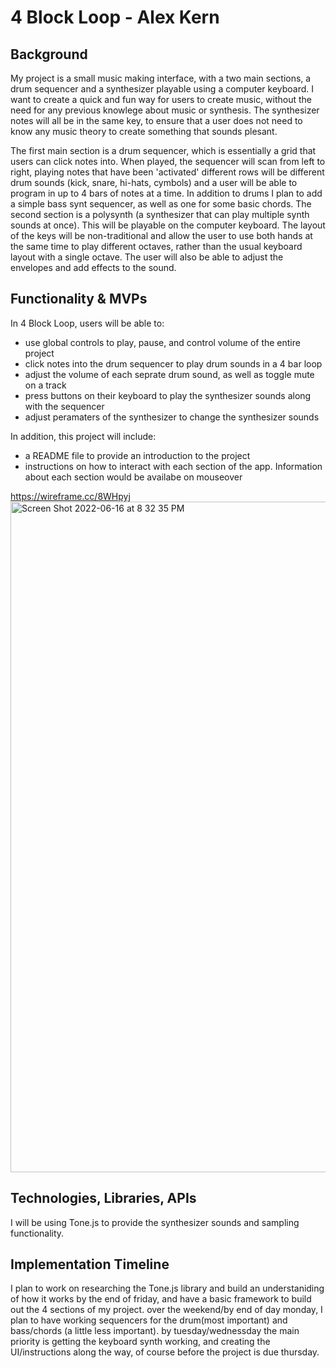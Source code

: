 # 4 Block Loop - Alex Kern 

## Background 
  My project is a small music making interface, with a two main sections, a drum sequencer and a synthesizer playable using a computer keyboard.
I want to create a quick and fun way for users to create music, without the need for any previous knowlege about music or synthesis. The synthesizer 
notes will all be in the same key, to ensure that a user does not need to know any music theory to create something that sounds plesant. 

  The first main section is a drum sequencer, which is essentially a grid that users can click notes into. When played, the sequencer will scan from left to 
right, playing notes that have been 'activated' different rows will be different drum sounds (kick, snare, hi-hats, cymbols) and a user will be able to 
program in up to 4 bars of notes at a time. In addition to drums I plan to add a simple bass synt sequencer, as well as one for some basic chords. 
The second section is a polysynth (a synthesizer that can play multiple synth sounds at once). This will be playable on the computer keyboard. The layout 
of the keys will be non-traditional and allow the user to use both hands at the same time to play different octaves, rather than the usual keyboard 
layout with a single octave. The user will also be able to adjust the envelopes and add effects to the sound. 

## Functionality & MVPs

In 4 Block Loop, users will be able to:

- use global controls to play, pause, and control volume of the entire project
- click notes into the drum sequencer to play drum sounds in a 4 bar loop
- adjust the volume of each seprate drum sound, as well as toggle mute on a track 
- press buttons on their keyboard to play the synthesizer sounds along with the sequencer
- adjust peramaters of the synthesizer to change the synthesizer sounds




In addition, this project will include:

- a README file to provide an introduction to the project
- instructions on how to interact with each section of the app. Information about each section would be availabe on mouseover

https://wireframe.cc/8WHpyj
<img width="1073" alt="Screen Shot 2022-06-16 at 8 32 35 PM" src="https://user-images.githubusercontent.com/103587019/174219663-d9318629-d87d-44c4-bbed-ca5cf95cf350.png">

## Technologies, Libraries, APIs 

I will be using Tone.js to provide the synthesizer sounds and sampling functionality. 

## Implementation Timeline 

I plan to work on researching the Tone.js library and build an understaniding of how it works by the end of friday, and have a basic framework to build 
out the 4 sections of my project. over the weekend/by end of day monday, I plan to have working sequencers for the drum(most important) and 
bass/chords (a little less important). by tuesday/wednessday the main priority is getting the keyboard synth working, and creating the UI/instructions 
along the way, of course before the project is due thursday. 